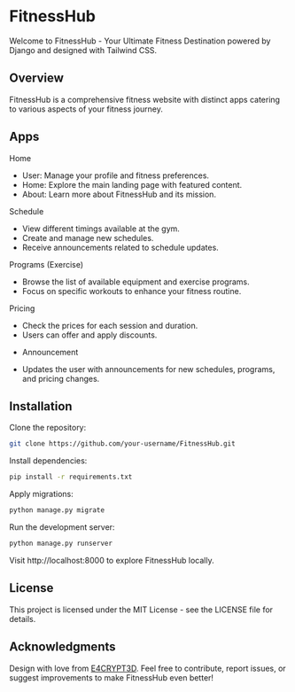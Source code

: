 # FitnessHub

Welcome to FitnessHub - Your Ultimate Fitness Destination powered by Django and designed with Tailwind CSS.

## Overview

FitnessHub is a comprehensive fitness website with distinct apps catering to various aspects of your fitness journey.

## Apps

Home

- User: Manage your profile and fitness preferences.
- Home: Explore the main landing page with featured content.
- About: Learn more about FitnessHub and its mission.

Schedule

- View different timings available at the gym.
- Create and manage new schedules.
- Receive announcements related to schedule updates.

Programs (Exercise)

- Browse the list of available equipment and exercise programs.
- Focus on specific workouts to enhance your fitness routine.

Pricing

- Check the prices for each session and duration.
- Users can offer and apply discounts.

* Announcement

- Updates the user with announcements for new schedules, programs, and pricing changes.

## Installation

Clone the repository:

```bash
git clone https://github.com/your-username/FitnessHub.git
```

Install dependencies:

```bash
pip install -r requirements.txt
```

Apply migrations:

```bash
python manage.py migrate
```

Run the development server:

```bash
python manage.py runserver
```

Visit http://localhost:8000 to explore FitnessHub locally.

## License

This project is licensed under the MIT License - see the LICENSE file for details.

## Acknowledgments

Design with love from [E4CRYPT3D](https://github.com/E4crypt3d).
Feel free to contribute, report issues, or suggest improvements to make FitnessHub even better!
